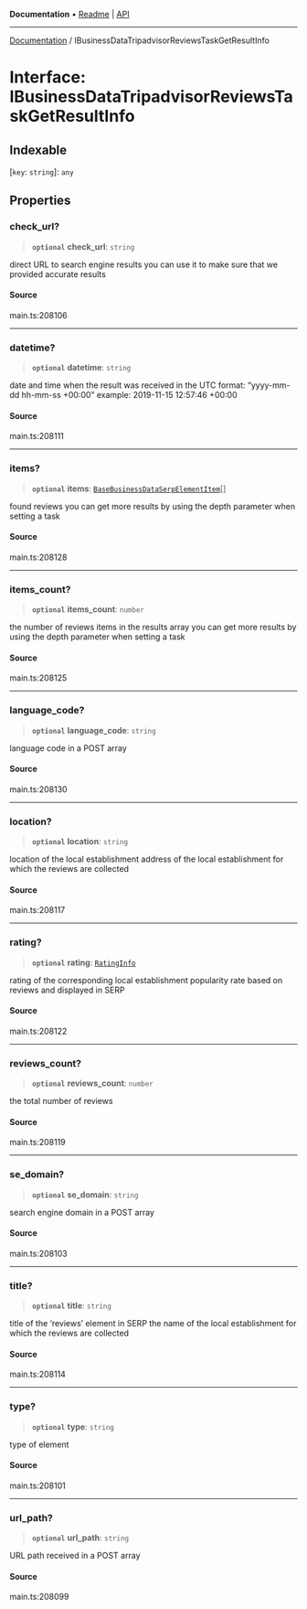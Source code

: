 **Documentation** • [Readme](../README.md) \| [API](../globals.md)

***

[Documentation](../README.md) / IBusinessDataTripadvisorReviewsTaskGetResultInfo

# Interface: IBusinessDataTripadvisorReviewsTaskGetResultInfo

## Indexable

 \[`key`: `string`\]: `any`

## Properties

### check\_url?

> **`optional`** **check\_url**: `string`

direct URL to search engine results
you can use it to make sure that we provided accurate results

#### Source

main.ts:208106

***

### datetime?

> **`optional`** **datetime**: `string`

date and time when the result was received
in the UTC format: “yyyy-mm-dd hh-mm-ss +00:00”
example:
2019-11-15 12:57:46 +00:00

#### Source

main.ts:208111

***

### items?

> **`optional`** **items**: [`BaseBusinessDataSerpElementItem`](../classes/BaseBusinessDataSerpElementItem.md)[]

found reviews
you can get more results by using the depth parameter when setting a task

#### Source

main.ts:208128

***

### items\_count?

> **`optional`** **items\_count**: `number`

the number of reviews items in the results array
you can get more results by using the depth parameter when setting a task

#### Source

main.ts:208125

***

### language\_code?

> **`optional`** **language\_code**: `string`

language code in a POST array

#### Source

main.ts:208130

***

### location?

> **`optional`** **location**: `string`

location of the local establishment
address of the local establishment for which the reviews are collected

#### Source

main.ts:208117

***

### rating?

> **`optional`** **rating**: [`RatingInfo`](../classes/RatingInfo.md)

rating of the corresponding local establishment
popularity rate based on reviews and displayed in SERP

#### Source

main.ts:208122

***

### reviews\_count?

> **`optional`** **reviews\_count**: `number`

the total number of reviews

#### Source

main.ts:208119

***

### se\_domain?

> **`optional`** **se\_domain**: `string`

search engine domain in a POST array

#### Source

main.ts:208103

***

### title?

> **`optional`** **title**: `string`

title of the ‘reviews’ element in SERP
the name of the local establishment for which the reviews are collected

#### Source

main.ts:208114

***

### type?

> **`optional`** **type**: `string`

type of element

#### Source

main.ts:208101

***

### url\_path?

> **`optional`** **url\_path**: `string`

URL path received in a POST array

#### Source

main.ts:208099
